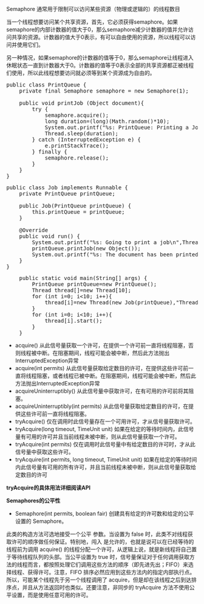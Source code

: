 Semaphore 通常用于限制可以访问某些资源（物理或逻辑的）的线程数目

当一个线程想要访问某个共享资源，首先，它必须获得semaphore。如果semaphore的内部计数器的值大于0，那么semaphore减少计数器的值并允许访问共享的资源。计数器的值大于0表示，有可以自由使用的资源，所以线程可以访问并使用它们。

另一种情况，如果semaphore的计数器的值等于0，那么semaphore让线程进入休眠状态一直到计数器大于0。计数器的值等于0表示全部的共享资源都正被线程们使用，所以此线程想要访问就必须等到某个资源成为自由的。

<pre>
public class PrintQueue {
    private final Semaphore semaphore = new Semaphore(1);

    public void printJob (Object document){
        try {
            semaphore.acquire();
            long duration=(long)(Math.random()*10);
            System.out.printf("%s: PrintQueue: Printing a Job during %d seconds\n",Thread.currentThread().getName(),duration);
            Thread.sleep(duration);
        } catch (InterruptedException e) {
            e.printStackTrace();
        } finally {
            semaphore.release();
        }
    }
}
</pre>

<pre>
public class Job implements Runnable {
    private PrintQueue printQueue;

    public Job(PrintQueue printQueue) {
        this.printQueue = printQueue;
    }

    @Override
    public void run() {
        System.out.printf("%s: Going to print a job\n",Thread. currentThread().getName());
        printQueue.printJob(new Object());
        System.out.printf("%s: The document has been printed\n",Thread.currentThread().getName());
    }
}
</pre>

<pre>
    public static void main(String[] args) {
        PrintQueue printQueue=new PrintQueue();
        Thread thread[]=new Thread[10];
        for (int i=0; i<10; i++){
            thread[i]=new Thread(new Job(printQueue),"Thread"+i);
        }
        for (int i=0; i<10; i++){
            thread[i].start();
        }
    }
</pre>

-  	acquire() 从此信号量获取一个许可，在提供一个许可前一直将线程阻塞，否则线程被中断。在阻塞期间，线程可能会被中断，然后此方法抛出InterruptedException异常
- 	acquire(int permits) 从此信号量获取给定数目的许可，在提供这些许可前一直将线程阻塞，或者线程已被中断。在阻塞期间，线程可能会被中断，然后此方法抛出InterruptedException异常
-   acquireUninterruptibly() 从此信号量中获取许可，在有可用的许可前将其阻塞。
-   acquireUninterruptibly(int permits) 从此信号量获取给定数目的许可，在提供这些许可前一直将线程阻塞。
-   tryAcquire() 仅在调用时此信号量存在一个可用许可，才从信号量获取许可。
-   tryAcquire(long timeout, TimeUnit unit) 如果在给定的等待时间内，此信号量有可用的许可并且当前线程未被中断，则从此信号量获取一个许可。
-   tryAcquire(int permits) 仅在调用时此信号量中有给定数目的许可时，才从此信号量中获取这些许可。
-   tryAcquire(int permits, long timeout, TimeUnit unit) 如果在给定的等待时间内此信号量有可用的所有许可，并且当前线程未被中断，则从此信号量获取给定数目的许可

**tryAcquire的具体用法详细阅读API**

**Semaphores的公平性**

- Semaphore(int permits, boolean fair)  创建具有给定的许可数和给定的公平设置的 Semaphore。 

此类的构造方法可选地接受一个公平 参数。当设置为 false 时，此类不对线程获取许可的顺序做任何保证。特别地，闯入 是允许的，也就是说可以在已经等待的线程前为调用 acquire() 的线程分配一个许可，从逻辑上说，就是新线程将自己置于等待线程队列的头部。当公平设置为 true 时，信号量保证对于任何调用获取方法的线程而言，都按照处理它们调用这些方法的顺序（即先进先出；FIFO）来选择线程、获得许可。注意，FIFO 排序必然应用到这些方法内的指定内部执行点。所以，可能某个线程先于另一个线程调用了 acquire，但是却在该线程之后到达排序点，并且从方法返回时也类似。还要注意，非同步的 tryAcquire 方法不使用公平设置，而是使用任意可用的许可。 